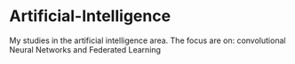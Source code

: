 # Artificial-Intelligence
My studies in the artificial intelligence area. The focus are on: convolutional Neural Networks and Federated Learning
